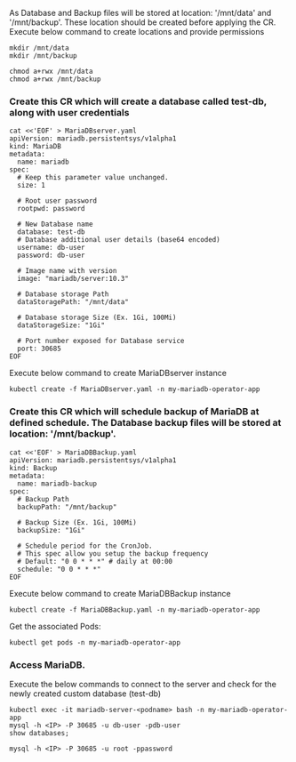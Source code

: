  As Database and Backup files  will be stored at location: '/mnt/data' and '/mnt/backup'. These location should be created before applying the CR.
Execute below command to create locations and provide permissions

```execute
mkdir /mnt/data
mkdir /mnt/backup

chmod a+rwx /mnt/data
chmod a+rwx /mnt/backup
```
### Create this CR which will create a database called test-db, along with user credentials

```execute
cat <<'EOF' > MariaDBserver.yaml
apiVersion: mariadb.persistentsys/v1alpha1
kind: MariaDB
metadata:
  name: mariadb
spec:
  # Keep this parameter value unchanged.
  size: 1
  
  # Root user password
  rootpwd: password

  # New Database name
  database: test-db
  # Database additional user details (base64 encoded)
  username: db-user 
  password: db-user 

  # Image name with version
  image: "mariadb/server:10.3"

  # Database storage Path
  dataStoragePath: "/mnt/data" 

  # Database storage Size (Ex. 1Gi, 100Mi)
  dataStorageSize: "1Gi"

  # Port number exposed for Database service
  port: 30685
EOF
```

Execute below command to create MariaDBserver instance 

```execute
kubectl create -f MariaDBserver.yaml -n my-mariadb-operator-app
```
### Create this CR which will schedule backup of MariaDB at defined schedule. The Database backup files will be stored at location: '/mnt/backup'.

```execute
cat <<'EOF' > MariaDBBackup.yaml
apiVersion: mariadb.persistentsys/v1alpha1
kind: Backup
metadata:
  name: mariadb-backup
spec:
  # Backup Path
  backupPath: "/mnt/backup"

  # Backup Size (Ex. 1Gi, 100Mi)
  backupSize: "1Gi" 

  # Schedule period for the CronJob.
  # This spec allow you setup the backup frequency
  # Default: "0 0 * * *" # daily at 00:00
  schedule: "0 0 * * *"
EOF
```

Execute below command to create MariaDBBackup instance 

```execute
kubectl create -f MariaDBBackup.yaml -n my-mariadb-operator-app
```
Get the associated Pods:

```execute
kubectl get pods -n my-mariadb-operator-app
```


### Access MariaDB.
Execute the below commands to connect to the server and check for the newly created custom database (test-db)

```execute
kubectl exec -it mariadb-server-<podname> bash -n my-mariadb-operator-app
mysql -h <IP> -P 30685 -u db-user -pdb-user
show databases;

mysql -h <IP> -P 30685 -u root -ppassword
```